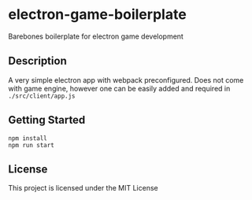 # electron-game-boilerplate

Barebones boilerplate for electron game development

## Description

A very simple electron app with webpack preconfigured. Does not come with game engine, however one can be easily added and required in `./src/client/app.js`

## Getting Started

```
npm install
npm run start
```

## License

This project is licensed under the MIT License
